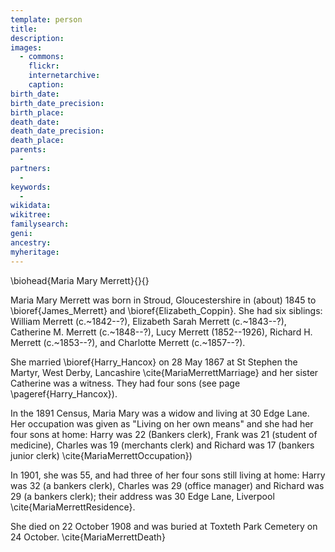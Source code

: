 ```yaml
---
template: person
title:
description:
images:
  - commons: 
    flickr: 
    internetarchive: 
    caption: 
birth_date: 
birth_date_precision: 
birth_place: 
death_date: 
death_date_precision: 
death_place: 
parents:
  - 
partners:
  - 
keywords:
  - 
wikidata: 
wikitree: 
familysearch: 
geni: 
ancestry: 
myheritage: 
---
```

\biohead{Maria Mary Merrett}{}{}

Maria Mary Merrett was born in Stroud, Gloucestershire in (about) 1845 to \bioref{James_Merrett} and \bioref{Elizabeth_Coppin}.
She had  six siblings: William Merrett (c.~1842--?), Elizabeth Sarah Merrett (c.~1843--?), Catherine M. Merrett (c.~1848--?), Lucy Merrett (1852--1926), Richard H. Merrett (c.~1853--?), and Charlotte Merrett (c.~1857--?).

She married \bioref{Harry_Hancox} on 28 May 1867 at St Stephen the Martyr, West Derby, Lancashire \cite{MariaMerrettMarriage} and her sister Catherine was a witness.
They had four sons (see page \pageref{Harry_Hancox}).

In the 1891 Census, Maria Mary was a widow and living at 30 Edge Lane. Her occupation was given as "Living on her own means" and she had her four sons at home: Harry was 22 (Bankers clerk), Frank was 21 (student of medicine), Charles was 19 (merchants clerk) and Richard was 17 (bankers junior clerk) \cite{MariaMerrettOccupation})

In 1901, she was 55, and had three of her four sons still living at home: Harry was 32 (a bankers clerk), Charles was 29 (office manager) and Richard was 29 (a bankers clerk); their address was 30 Edge Lane, Liverpool \cite{MariaMerrettResidence}.

She died on 22 October 1908 and was buried at Toxteth Park Cemetery on 24 October. \cite{MariaMerrettDeath}
